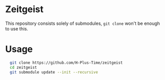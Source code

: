 # Zeitgeist

This repository consists solely of submodules, `git clone` won't be enough to use this.

# Usage

```bash
  git clone https://github.com/H-Plus-Time/zeitgeist
  cd zeitgeist
  git submodule update --init --recursive
```
